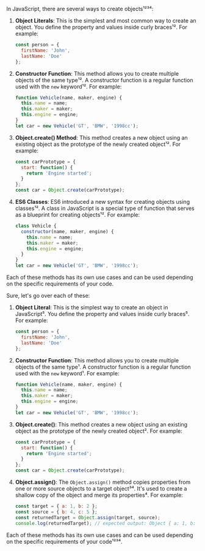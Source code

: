 In JavaScript, there are several ways to create objects¹²³⁴:

1. **Object Literals**: This is the simplest and most common way to create an object. You define the property and values inside curly braces¹². For example:
    ```javascript
    const person = { 
      firstName: 'John', 
      lastName: 'Doe' 
    };
    ```

2. **Constructor Function**: This method allows you to create multiple objects of the same type¹². A constructor function is a regular function used with the `new` keyword¹². For example:
    ```javascript
    function Vehicle(name, maker, engine) {
      this.name = name;
      this.maker = maker;
      this.engine = engine;
    }
    let car = new Vehicle('GT', 'BMW', '1998cc');
    ```

3. **Object.create() Method**: This method creates a new object using an existing object as the prototype of the newly created object¹². For example:
    ```javascript
    const carPrototype = {
      start: function() {
        return 'Engine started';
      }
    };
    const car = Object.create(carPrototype);
    ```

4. **ES6 Classes**: ES6 introduced a new syntax for creating objects using classes¹². A class in JavaScript is a special type of function that serves as a blueprint for creating objects¹². For example:
    ```javascript
    class Vehicle {
      constructor(name, maker, engine) {
        this.name = name;
        this.maker = maker;
        this.engine = engine;
      }
    }
    let car = new Vehicle('GT', 'BMW', '1998cc');
    ```

Each of these methods has its own use cases and can be used depending on the specific requirements of your code.

Sure, let's go over each of these:

1. **Object Literal**: This is the simplest way to create an object in JavaScript⁵. You define the property and values inside curly braces⁵. For example:
    ```javascript
    const person = { 
      firstName: 'John', 
      lastName: 'Doe' 
    };
    ```
2. **Constructor Function**: This method allows you to create multiple objects of the same type¹. A constructor function is a regular function used with the `new` keyword¹. For example:
    ```javascript
    function Vehicle(name, maker, engine) {
      this.name = name;
      this.maker = maker;
      this.engine = engine;
    }
    let car = new Vehicle('GT', 'BMW', '1998cc');
    ```
3. **Object.create()**: This method creates a new object using an existing object as the prototype of the newly created object². For example:
    ```javascript
    const carPrototype = {
      start: function() {
        return 'Engine started';
      }
    };
    const car = Object.create(carPrototype);
    ```
4. **Object.assign()**: The `Object.assign()` method copies properties from one or more source objects to a target object³⁴. It's used to create a shallow copy of the object and merge its properties⁴. For example:
    ```javascript
    const target = { a: 1, b: 2 };
    const source = { b: 4, c: 5 };
    const returnedTarget = Object.assign(target, source);
    console.log(returnedTarget); // expected output: Object { a: 1, b: 4, c: 5 }
    ```

Each of these methods has its own use cases and can be used depending on the specific requirements of your code¹²³⁴.
